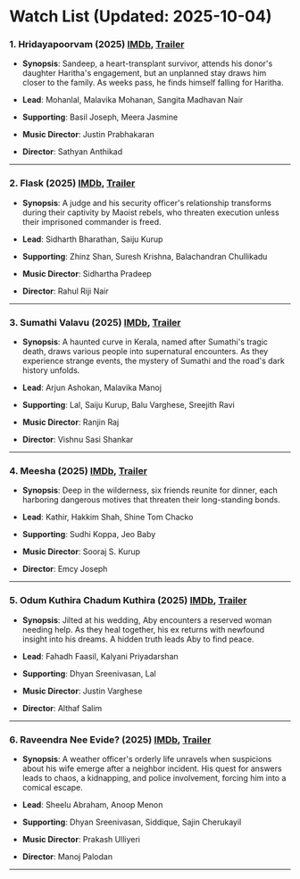 # Watch List (Updated: 2025-10-04)

### 1. **Hridayapoorvam** (2025) [IMDb](https://www.imdb.com/title/tt30818546/), [Trailer](https://www.youtube.com/watch?v=B4-Xhaajyok)

- **Synopsis**: Sandeep, a heart-transplant survivor, attends his donor's daughter Haritha's engagement, but an unplanned stay draws him closer to the family. As weeks pass, he finds himself falling for Haritha.

- **Lead**: Mohanlal, Malavika Mohanan, Sangita Madhavan Nair
- **Supporting**: Basil Joseph, Meera Jasmine
- **Music Director**: Justin Prabhakaran
- **Director**: Sathyan Anthikad

---

### 2. **Flask** (2025) [IMDb](https://www.imdb.com/title/tt35110563/), [Trailer](https://www.youtube.com/watch?v=iOX8gBYxZDo)

- **Synopsis**: A judge and his security officer's relationship transforms during their captivity by Maoist rebels, who threaten execution unless their imprisoned commander is freed.

- **Lead**: Sidharth Bharathan, Saiju Kurup
- **Supporting**: Zhinz Shan, Suresh Krishna, Balachandran Chullikadu
- **Music Director**: Sidhartha Pradeep
- **Director**: Rahul Riji Nair

---

### 3. **Sumathi Valavu** (2025) [IMDb](https://www.imdb.com/title/tt33037773/), [Trailer](https://www.youtube.com/watch?v=BdSgJv7nsTE)

- **Synopsis**: A haunted curve in Kerala, named after Sumathi's tragic death, draws various people into supernatural encounters. As they experience strange events, the mystery of Sumathi and the road's dark history unfolds.

- **Lead**: Arjun Ashokan, Malavika Manoj
- **Supporting**: Lal, Saiju Kurup, Balu Varghese, Sreejith Ravi
- **Music Director**: Ranjin Raj
- **Director**: Vishnu Sasi Shankar

---

### 4. **Meesha** (2025) [IMDb](https://en.wikipedia.org/wiki/Meesha_%28film%29), [Trailer](https://www.youtube.com/watch?v=BWYB2s_SLck)

- **Synopsis**: Deep in the wilderness, six friends reunite for dinner, each harboring dangerous motives that threaten their long-standing bonds.

- **Lead**: Kathir, Hakkim Shah, Shine Tom Chacko
- **Supporting**: Sudhi Koppa, Jeo Baby
- **Music Director**: Sooraj S. Kurup
- **Director**: Emcy Joseph

---

### 5. **Odum Kuthira Chadum Kuthira** (2025) [IMDb](https://www.imdb.com/title/tt22001978/), [Trailer](https://www.youtube.com/watch?v=l275FrBatio)

- **Synopsis**: Jilted at his wedding, Aby encounters a reserved woman needing help. As they heal together, his ex returns with newfound insight into his dreams. A hidden truth leads Aby to find peace.

- **Lead**: Fahadh Faasil, Kalyani Priyadarshan
- **Supporting**: Dhyan Sreenivasan, Lal
- **Music Director**: Justin Varghese
- **Director**: Althaf Salim

---

### 6. **Raveendra Nee Evide?** (2025) [IMDb](https://www.imdb.com/title/tt29633769/), [Trailer](https://www.youtube.com/watch?v=vMhmJAYdBoo)

- **Synopsis**: A weather officer's orderly life unravels when suspicions about his wife emerge after a neighbor incident. His quest for answers leads to chaos, a kidnapping, and police involvement, forcing him into a comical escape.

- **Lead**: Sheelu Abraham, Anoop Menon
- **Supporting**: Dhyan Sreenivasan, Siddique, Sajin Cherukayil
- **Music Director**: Prakash Ulliyeri
- **Director**: Manoj Palodan

---

